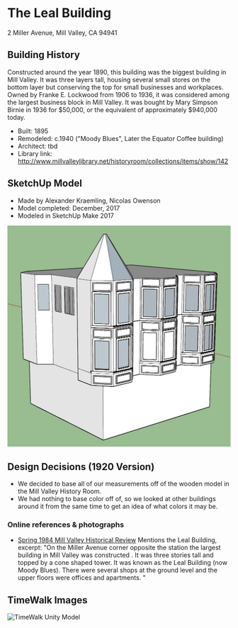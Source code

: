 # The Leal Building
2 Miller Avenue, Mill Valley, CA 94941

## Building History

Constructed around the year 1890, this building was the biggest building in Mill Valley. It was three layers tall, housing several small stores on the bottom layer but conserving the top for small businesses and workplaces. Owned by Franke E. Lockwood from 1906 to 1936, it was considered among the largest business block in Mill Valley. It was bought by Mary Simpson Birnie in 1936 for $50,000, or the equivalent of approximately $940,000 today. 

- Built: 1895
- Remodeled: c.1940 ("Moody Blues", Later the Equator Coffee building)
- Architect: tbd
- Library link: http://www.millvalleylibrary.net/historyroom/collections/items/show/142


## SketchUp Model

- Made by Alexander Kraemling, Nicolas Owenson
- Model completed: December, 2017
- Modeled in SketchUp Make 2017

![SketchUp Make 2017 model screenshot](https://github.com/TimeWalkOrg/building-mill-valley-ca-leal-building/blob/master/leal-building-1920.jpg)

## Design Decisions (1920 Version)
- We decided to base all of our measurements off of the wooden model in the Mill Valley History Room.
- We had nothing to base color off of, so we looked at other buildings around it from the same time to get an idea of what colors it may be.


### Online references & photographs
* [Spring 1984 Mill Valley Historical Review](http://www.millvalleylibrary.net/historyroom/collections/archive/files/mvhs1984spring-reduce_910d348bce.pdf) Mentions the Leal Building, excerpt: "On the Miller Avenue corner opposite the station the largest building in Mill Valley was constructed . It was three stories tall and topped by a cone shaped tower. It was known as the Leal Building (now Moody Blues). There were several shops at the ground level and the upper floors were offices and apartments. "

## TimeWalk Images
![TimeWalk Unity Model](tbd)
